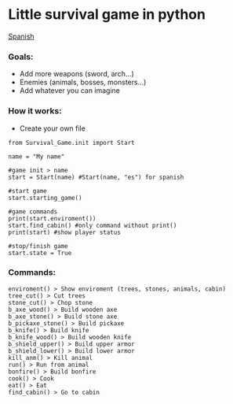 # Little survival game in python

[Spanish](/README_es.md)

### **Goals:**

- Add more weapons (sword, arch...)
- Enemies (animals, bosses, monsters...)
- Add whatever you can imagine
    

### **How it works:**

- Create your own file

```
from Survival_Game.init import Start

name = "My name"

#game init > name 
start = Start(name) #Start(name, "es") for spanish

#start game
start.starting_game()

#game commands
print(start.enviroment())
start.find_cabin() #only command without print()
print(start) #show player status

#stop/finish game
start.state = True
```

### **Commands:**

```
enviroment() > Show enviroment (trees, stones, animals, cabin)
tree_cut() > Cut trees
stone_cut() > Chop stone
b_axe_wood() > Build wooden axe
b_axe_stone() > Build stone axe
b_pickaxe_stone() > Build pickaxe
b_knife() > Build knife
b_knife_wood() > Build wooden knife
b_shield_upper() > Build upper armor
b_shield_lower() > Build lower armor
kill_anm() > Kill animal
run() > Run from animal
bonfire() > Build bonfire
cook() > Cook
eat() > Eat
find_cabin() > Go to cabin
```
